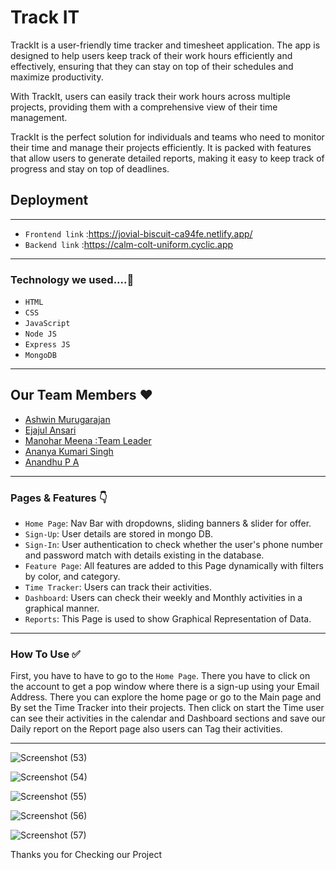 # Track IT
TrackIt is a user-friendly time tracker and timesheet application. The app is designed to help users keep track of their work hours efficiently and effectively, ensuring that they can stay on top of their schedules and maximize productivity.

With TrackIt, users can easily track their work hours across multiple projects, providing them with a comprehensive view of their time management.

TrackIt is the perfect solution for individuals and teams who need to monitor their time and manage their projects efficiently. It is packed with features that allow users to generate detailed reports, making it easy to keep track of progress and stay on top of deadlines.


## Deployment

----
- `Frontend link` :https://jovial-biscuit-ca94fe.netlify.app/
- `Backend link`  :https://calm-colt-uniform.cyclic.app
----

### Technology we used....🔧

- `HTML` 
- `CSS` 
- `JavaScript`
- `Node JS`
- `Express JS`
- `MongoDB` 

---

## Our Team Members ❤️

- [Ashwin Murugarajan](https://www.linkedin.com/in/ashwin-385a86166)
- [Ejajul Ansari](https://www.linkedin.com/in/ejajul-ansari-39168b242/)
- [Manohar Meena :Team Leader](https://www.linkedin.com/in/manohar-meena-1a132221b)
- [Ananya Kumari Singh](https://www.linkedin.com/in/ananya-kumari-singh-b06564248/)
- [Anandhu P A](https://www.linkedin.com/in/anandhu-p-a-953a30231/)
---

### Pages & Features 👇

- `Home Page`: Nav Bar with dropdowns, sliding banners & slider for offer.
- `Sign-Up`: User details are stored in mongo DB.
- `Sign-In`: User authentication to check whether the user's phone number and password match with details existing in the database.
- `Feature Page`: All features are added to this Page dynamically with filters by color, and category.
- `Time Tracker`: Users can track their activities.
- `Dashboard`: Users can check their weekly and Monthly activities in a graphical manner.
- `Reports`: This Page is used to show Graphical Representation of Data.

---

### How To Use ✅

First, you have to have to go to the `Home Page`. There you have to click on the account to get a pop window where there is a sign-up using your Email Address.  There you can explore the home page or go to the Main page and By set the Time Tracker into their projects. Then click on start the Time user can see their activities in the calendar and Dashboard sections and save our Daily report on the Report page also users can Tag their activities.

---




![Screenshot (53)](https://user-images.githubusercontent.com/108083768/221502755-1ae9d9a1-070a-4fc2-9d89-a237bfe3ad4b.png)

![Screenshot (54)](https://user-images.githubusercontent.com/108083768/221502793-c05780b7-51be-4f5c-a775-fbaf0ea5f543.png)

![Screenshot (55)](https://user-images.githubusercontent.com/108083768/221502816-c905ce52-1e9d-4809-9984-97f9b8e416b0.png)

![Screenshot (56)](https://user-images.githubusercontent.com/108083768/221502846-4303077b-fc42-4065-a1fb-874b6ff49117.png)

![Screenshot (57)](https://user-images.githubusercontent.com/108083768/221502876-c329c2e9-95d5-483e-b66d-113e8877e05d.png)


Thanks you for Checking our Project
